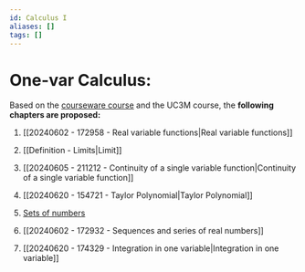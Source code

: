 ```yaml
---
id: Calculus I
aliases: []
tags: []
---
```

# One-var Calculus: 
Based on the [courseware course](https://ocw.uc3m.es/mod/page/view.php?id=5299) and the UC3M course, the **following chapters are proposed:**

1. [[20240602 - 172958 - Real variable functions|Real variable functions]]
2. [[Definition - Limits|Limit]]
3. [[20240605 - 211212 - Continuity of a single variable function|Continuity of a single variable function]]
4. [[20240620 - 154721 - Taylor Polynomial|Taylor Polynomial]]

5. [Sets of numbers](../../02%20-%20Atomic/Sets%20of%20numbers.md)
6. [[20240602 - 172932 - Sequences and series of real numbers]]

7. [[20240620 - 174329 - Integration in one variable|Integration in one variable]]
